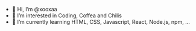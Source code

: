 - 👋 Hi, I’m @xooxaa
- 👀 I’m interested in Coding, Coffea and Chilis
- 🌱 I’m currently learning HTML, CSS, Javascript, React, Node.js, npm, ...

<!---
xooxaa/xooxaa is a ✨ special ✨ repository because its `README.md` (this file) appears on your GitHub profile.
You can click the Preview link to take a look at your changes.
--->
